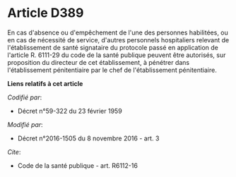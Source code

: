 # Article D389

En cas d'absence ou d'empêchement de l'une des personnes habilitées, ou en cas de nécessité de service, d'autres personnels
hospitaliers relevant de l'établissement de santé signataire du protocole passé en application de l'article R. 6111-29 du
code de la santé publique peuvent être autorisés, sur proposition du directeur de cet établissement, à pénétrer dans
l'établissement pénitentiaire par le chef de l'établissement pénitentiaire.

**Liens relatifs à cet article**

_Codifié par_:

  - Décret n°59-322 du 23 février 1959

_Modifié par_:

  - Décret n°2016-1505 du 8 novembre 2016 - art. 3

_Cite_:

  - Code de la santé publique - art. R6112-16
